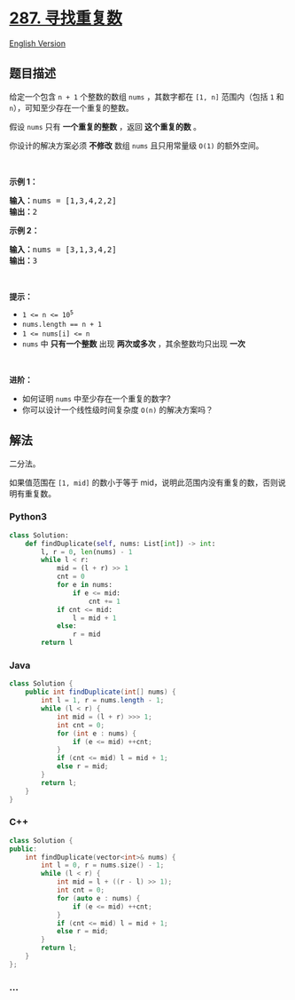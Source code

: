 # [287. 寻找重复数](https://leetcode-cn.com/problems/find-the-duplicate-number)

[English Version](/solution/0200-0299/0287.Find%20the%20Duplicate%20Number/README_EN.md)

## 题目描述

<!-- 这里写题目描述 -->

<p>给定一个包含&nbsp;<code>n + 1</code> 个整数的数组&nbsp;<code>nums</code> ，其数字都在&nbsp;<code>[1, n]</code>&nbsp;范围内（包括 <code>1</code> 和 <code>n</code>），可知至少存在一个重复的整数。</p>

<p>假设 <code>nums</code> 只有 <strong>一个重复的整数</strong> ，返回&nbsp;<strong>这个重复的数</strong> 。</p>

<p>你设计的解决方案必须 <strong>不修改</strong> 数组 <code>nums</code> 且只用常量级 <code>O(1)</code> 的额外空间。</p>

<p>&nbsp;</p>

<p><strong>示例 1：</strong></p>

<pre>
<strong>输入：</strong>nums = [1,3,4,2,2]
<strong>输出：</strong>2
</pre>

<p><strong>示例 2：</strong></p>

<pre>
<strong>输入：</strong>nums = [3,1,3,4,2]
<strong>输出：</strong>3
</pre>

<p>&nbsp;</p>

<p><strong>提示：</strong></p>

<ul>
	<li><code>1 &lt;= n &lt;= 10<sup>5</sup></code></li>
	<li><code>nums.length == n + 1</code></li>
	<li><code>1 &lt;= nums[i] &lt;= n</code></li>
	<li><code>nums</code> 中 <strong>只有一个整数</strong> 出现 <strong>两次或多次</strong> ，其余整数均只出现 <strong>一次</strong></li>
</ul>

<p>&nbsp;</p>

<p><b>进阶：</b></p>

<ul>
	<li>如何证明 <code>nums</code> 中至少存在一个重复的数字?</li>
	<li>你可以设计一个线性级时间复杂度 <code>O(n)</code> 的解决方案吗？</li>
</ul>

## 解法

<!-- 这里可写通用的实现逻辑 -->

二分法。

如果值范围在 `[1, mid]` 的数小于等于 mid，说明此范围内没有重复的数，否则说明有重复数。

<!-- tabs:start -->

### **Python3**

<!-- 这里可写当前语言的特殊实现逻辑 -->

```python
class Solution:
    def findDuplicate(self, nums: List[int]) -> int:
        l, r = 0, len(nums) - 1
        while l < r:
            mid = (l + r) >> 1
            cnt = 0
            for e in nums:
                if e <= mid:
                    cnt += 1
            if cnt <= mid:
                l = mid + 1
            else:
                r = mid
        return l
```

### **Java**

<!-- 这里可写当前语言的特殊实现逻辑 -->

```java
class Solution {
    public int findDuplicate(int[] nums) {
        int l = 1, r = nums.length - 1;
        while (l < r) {
            int mid = (l + r) >>> 1;
            int cnt = 0;
            for (int e : nums) {
                if (e <= mid) ++cnt;
            }
            if (cnt <= mid) l = mid + 1;
            else r = mid;
        }
        return l;
    }
}
```

### **C++**

```cpp
class Solution {
public:
    int findDuplicate(vector<int>& nums) {
        int l = 0, r = nums.size() - 1;
        while (l < r) {
            int mid = l + ((r - l) >> 1);
            int cnt = 0;
            for (auto e : nums) {
                if (e <= mid) ++cnt;
            }
            if (cnt <= mid) l = mid + 1;
            else r = mid;
        }
        return l;
    }
};
```

### **...**

```

```

<!-- tabs:end -->
